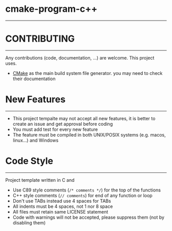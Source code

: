 # cmake-program-c++
_____________________________________________________________________________________________________
# CONTRIBUTING
-------------------------------------------------------------------------------------------
Any contributions (code, documentation, ...) are welcome. This project uses. 
* [CMake](https://cmake.org/) as the main build system file generator.
you may need to check their documentation 

# New Features
-------------------------------------------------------------------------------------------
- This project tempalte may not accept all new features, it is better to create an issue and get approval before coding
- You must add test for every new feature
- The feature must be compiled in both UNIX/POSIX systems (e.g. macos, linux...) and Windows

# Code Style
-------------------------------------------------------------------------------------------
Project template written in C and 

- Use C89 style comments (`/* comments */`) for the top of the functions 
- C++ style comments (`// comments`) for end of any function or loop
- Don't use TABs instead use 4 spaces for TABs
- All indents must be 4 spaces, not 1 nor 8 space
- All files must retain same LICENSE statement
- Code with warnings will not be accepted, please suppress them (not by disabling them)
